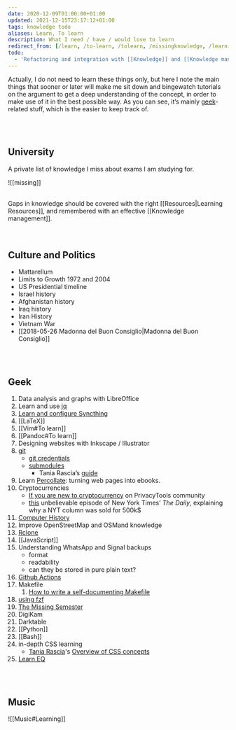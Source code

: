 ```yaml
---
date: 2020-12-09T01:00:00+01:00
updated: 2021-12-15T23:17:12+01:00
tags: knowledge todo
aliases: Learn, To learn
description: What I need / have / would love to learn
redirect_from: [/learn, /to-learn, /tolearn, /missingknowledge, /learning, /learning-path]
todo:
  - 'Refactoring and integration with [[Knowledge]] and [[Knowledge management]]'
---
```

Actually, I do not need to learn these things only, but here I note the main things that sooner or later will make me sit down and bingewatch tutorials on the argument to get a deep understanding of the concept, in order to make use of it in the best possible way. As you can see, it’s mainly [geek](/tags#geek 'Geek tag page')-related stuff, which is the easier to keep track of.

<br>
<br>

## University

A private list of knowledge I miss about exams I am studying for.

![[missing]]
<br>
<br>

<div class='blue box'>
	Gaps in knowledge should be covered with the right [[Resources|Learning Resources]], and remembered with an effective [[Knowledge management]].
</div>

<br>
<br>

## Culture and Politics

- Mattarellum
- Limits to Growth 1972 and 2004
- US Presidential timeline
- Israel history
- Afghanistan history
- Iraq history
- Iran History
- Vietnam War
- [[2018-05-26 Madonna del Buon Consiglio|Madonna del Buon Consiglio]]

<br>
<br>

## Geek

1. Data analysis and graphs with LibreOffice
1. Learn and use [jq](https://github.com/stedolan/jq 'jq on GitHub')
1. [Learn and configure Syncthing](https://docs.syncthing.net/intro/getting-started.html 'Getting Started - Syncthing')
1. [[LaTeX]]
1. [[Vim#To learn]]
1. [[Pandoc#To learn]]
2. Designing websites with Inkscape / Illustrator
3. [git](https://git-scm.com 'git official website')
	- [git credentials](https://git-scm.com/docs/gitcredentials)
	- [submodules](https://git-scm.com/book/en/v2/Git-Tools-Submodules)
		- Tania Rascia’s [guide](https://www.taniarascia.com/git-submodules-private-content/)
1. Learn [Percollate](https://github.com/danburzo/percollate 'percollate on GitHub'): turning web pages into ebooks.
1. Cryptocurrencies
	- [If you are new to cryptocurrency](https://forum.privacytools.io/t/if-you-are-new-to-cryptocurrency/4571 'If you are new to cryptocurrency on PrivacyTools community') on PrivacyTools community
	- [this](https://www.nytimes.com/2021/04/13/podcasts/the-daily/nft-bitcoin-cryptocurrency.html 'Cryptocurrency’s Newest Frontier') unbelievable episode of New York Times’ <cite>The Daily</cite>, explaining why a NYT column was sold for 500k$
1. [Computer History](https://github.com/watson/awesome-computer-history 'awesome-computer-history on GitHub')
2. Improve OpenStreetMap and OSMand knowledge
1. [Rclone](https://rclone.org 'Rclone')
3. [[JavaScript]]
1. Understanding WhatsApp and Signal backups
	- format
	- readability
	- can they be stored in pure plain text?
4. [Github Actions](https://docs.github.com/en/actions/learn-github-actions 'Learn GitHub Actions')
5. Makefile
	1. [How to write a self-documenting Makefile](https://victoria.dev/blog/how-to-create-a-self-documenting-makefile/ 'How to write a self-documenting Makefile on victoria.dev')
6. [using fzf](https://www.youtube.com/watch?v=qgG5Jhi_Els)
7. [The Missing Semester](https://missing.csail.mit.edu/)
8. DigiKam
9. Darktable
10. [[Python]]
11. [[Bash]]
12. in-depth CSS learning
	- [Tania Rascia](https://taniarascia.com)'s [Overview of CSS concepts](https://www.taniarascia.com/overview-of-css-concepts/)
23. [Learn EQ](https://youtu.be/e4C5DxOepsM)

<br>
<br>

## Music

![[Music#Learning]]
